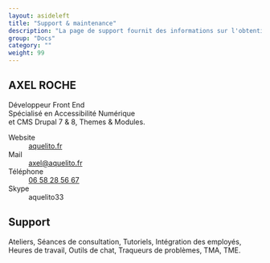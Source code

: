 ```yaml
---
layout: asideleft
title: "Support & maintenance"
description: "La page de support fournit des informations sur l'obtention d'aide sur l'utilisation du thème."
group: "Docs"
category: ""
weight: 99
---
```


## AXEL ROCHE

Développeur Front End  
Spécialisé en Accessibilité Numérique  
et CMS Drupal 7 & 8, Themes & Modules.

<dl class="definition-inline">
  <dt class="bold">Website</dt>
  <dd><a href="https://aquelito.fr" rel="external">aquelito.fr</a></dd>
  <dt class="bold">Mail</dt>
  <dd><a href="mailto:axel@aquelito.fr">axel@aquelito.fr</a></dd>
  <dt class="bold">Téléphone</dt>
  <dd><a href="tel:33658285667">06 58 28 56 67</a></dd>
  <dt class="bold">Skype</dt>
  <dd>aquelito33</dd>
</dl>

## Support

Ateliers, Séances de consultation, Tutoriels, Intégration des employés, Heures de travail, Outils de chat, Traqueurs de problèmes, TMA, TME.
